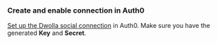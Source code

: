 ### Create and enable connection in Auth0

[Set up the Dwolla social connection](https://auth0.com/docs/dashboard/guides/connections/set-up-connections-social) in Auth0. Make sure you have the generated **Key** and **Secret**.
